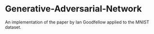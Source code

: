 # Generative-Adversarial-Network
An implementation of the paper by Ian Goodfellow applied to the MNIST dataset.
